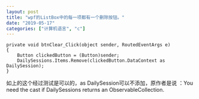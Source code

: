 ```yaml
---
layout: post
title: "wpf的ListBox中的每一项都有一个删除按钮。"
date: "2019-05-17"
categories: ["计算机语言", "c"]
---
```


```
private void btnClear_Click(object sender, RoutedEventArgs e)
{
    Button clickedButton = (Button)sender;
    DailySessions.Items.Remove(clickedButton.DataContext as DailySession);
}

```

如上的这个经过测试是可以的，as DailySession可以不添加，原作者是说 ：You need the cast if DailySessions returns an ObservableCollection.
